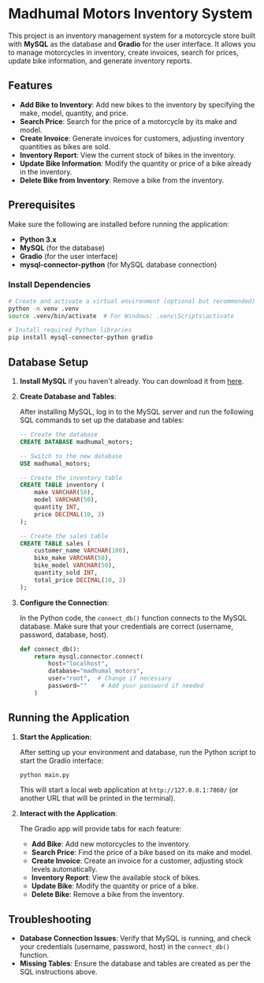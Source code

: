 # Madhumal Motors Inventory System

This project is an inventory management system for a motorcycle store built with **MySQL** as the database and **Gradio** for the user interface. It allows you to manage motorcycles in inventory, create invoices, search for prices, update bike information, and generate inventory reports.

## Features

- **Add Bike to Inventory**: Add new bikes to the inventory by specifying the make, model, quantity, and price.
- **Search Price**: Search for the price of a motorcycle by its make and model.
- **Create Invoice**: Generate invoices for customers, adjusting inventory quantities as bikes are sold.
- **Inventory Report**: View the current stock of bikes in the inventory.
- **Update Bike Information**: Modify the quantity or price of a bike already in the inventory.
- **Delete Bike from Inventory**: Remove a bike from the inventory.

## Prerequisites

Make sure the following are installed before running the application:

- **Python 3.x**
- **MySQL** (for the database)
- **Gradio** (for the user interface)
- **mysql-connector-python** (for MySQL database connection)

### Install Dependencies

```bash
# Create and activate a virtual environment (optional but recommended)
python -m venv .venv
source .venv/bin/activate  # For Windows: .venv\Scripts\activate

# Install required Python libraries
pip install mysql-connector-python gradio
```

## Database Setup

1. **Install MySQL** if you haven't already. You can download it from [here](https://dev.mysql.com/downloads/installer/).

2. **Create Database and Tables**:

   After installing MySQL, log in to the MySQL server and run the following SQL commands to set up the database and tables:

   ```sql
   -- Create the database
   CREATE DATABASE madhumal_motors;

   -- Switch to the new database
   USE madhumal_motors;

   -- Create the inventory table
   CREATE TABLE inventory (
       make VARCHAR(50),
       model VARCHAR(50),
       quantity INT,
       price DECIMAL(10, 2)
   );

   -- Create the sales table
   CREATE TABLE sales (
       customer_name VARCHAR(100),
       bike_make VARCHAR(50),
       bike_model VARCHAR(50),
       quantity_sold INT,
       total_price DECIMAL(10, 2)
   );
   ```

3. **Configure the Connection**:

   In the Python code, the `connect_db()` function connects to the MySQL database. Make sure that your credentials are correct (username, password, database, host).

   ```python
   def connect_db():
       return mysql.connector.connect(
           host="localhost",
           database="madhumal_motors",
           user="root",  # Change if necessary
           password=""    # Add your password if needed
       )
   ```

## Running the Application

1. **Start the Application**:

   After setting up your environment and database, run the Python script to start the Gradio interface:

   ```bash
   python main.py
   ```

   This will start a local web application at `http://127.0.0.1:7860/` (or another URL that will be printed in the terminal).

2. **Interact with the Application**:

   The Gradio app will provide tabs for each feature:
   
   - **Add Bike**: Add new motorcycles to the inventory.
   - **Search Price**: Find the price of a bike based on its make and model.
   - **Create Invoice**: Create an invoice for a customer, adjusting stock levels automatically.
   - **Inventory Report**: View the available stock of bikes.
   - **Update Bike**: Modify the quantity or price of a bike.
   - **Delete Bike**: Remove a bike from the inventory.

## Troubleshooting

- **Database Connection Issues**: Verify that MySQL is running, and check your credentials (username, password, host) in the `connect_db()` function.
- **Missing Tables**: Ensure the database and tables are created as per the SQL instructions above.
